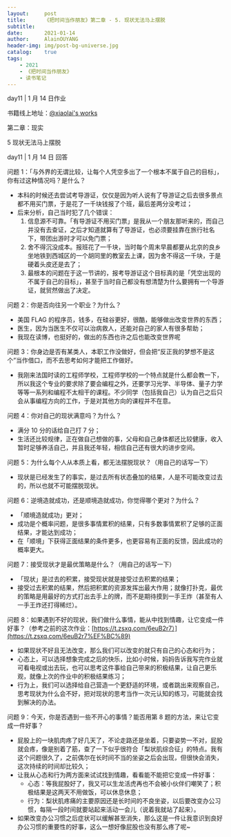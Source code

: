 ```yaml
---
layout:     post
title:      《把时间当作朋友》第二章 - 5. 现状无法马上摆脱
subtitle:   
date:       2021-01-14
author:     AlainOUYANG
header-img: img/post-bg-universe.jpg
catalog:    true
tags:
    - 2021
    - 《把时间当作朋友》
    - 读书笔记
---
```


<!-- # 《把时间当作朋友》第二章 - 5. 现状无法马上摆脱 -->

day11 \| 1 月 14 日作业

书籍线上地址：[@xiaolai's works](http://lixiaolai.com/#/befriending-time/)

第二章：现实

5 现状无法马上摆脱

day11 \| 1 月 14 日 回答

问题 1：「与外界的无谓比较，让每个人凭空多出了一个根本不属于自己的目标」，你有过这种情况吗？是什么？

- 本科的时候还去尝试考导游证，仅仅是因为听人说有了导游证之后去很多景点都不用买门票，于是花了一千块钱报了个班，最后差两分没考过；
- 后来分析，自己当时犯了几个错误：
    1. 信息源不可靠。「有导游证不用买门票」是我从一个朋友那听来的，而自己并没有去查证，之后才知道就算有了导游证，也必须要挂靠在旅行社名下，带团出游时才可以免门票；
    2. 舍不得沉没成本。报班花了一千块，当时每个周末早晨都要从北京的良乡坐地铁到西城区的一个胡同里的教室去上课，因为舍不得这一千块，于是硬着头皮还是去了；
    3. 最根本的问题在于这一节讲的，报考导游证这个目标真的是「凭空出现的不属于自己的目标」，甚至于当时自己都没有想清楚为什么要拥有一个导游证，就贸然做出了决定。

问题 2：你是否向往另一个职业？为什么？

- 美国 FLAG 的程序员，钱多，在硅谷更好，很酷，能够做出改变世界的东西；
- 医生，因为当医生不仅可以治病救人，还能对自己的家人有很多帮助；
- 我现在读博，也挺好的，做出的东西也许之后也能改变世界呢

问题 3：你身边是否有某类人，本职工作没做好，但会把“反正我的梦想不是这个”当作借口，而不去思考如何才能把工作做好。

- 我刚来法国时读的工程师学校，工程师学校的一个特点就是什么都会教一下，所以我这个专业的要求除了要会编程之外，还要学习光学、半导体、量子力学等等一系列和编程不太相干的课程。不少同学（包括我自己）认为自己之后只会从事编程方向的工作，于是对其他方向的课程并不在意。

问题 4：你对自己的现状满意吗？为什么？

- 满分 10 分的话给自己打 7 分；
- 生活还比较规律，正在做自己想做的事，父母和自己身体都还比较健康，收入暂时足够养活自己，并且我还年轻，相信自己还有很大的进步空间。

问题 5：为什么每个人从本质上看，都无法摆脱现状？（用自己的话写一下）

- 现状是已经发生了的事实，是过去所有状态叠加的结果，人是不可能改变过去的，所以也就不可能摆脱现状。

问题 6：逆境造就成功，还是顺境造就成功，你觉得哪个更对？为什么？

- 「顺境造就成功」更对；
- 成功是个概率问题，是很多事情累积的结果，只有多数事情累积了足够的正面结果，才能达到成功；
- 在「顺境」下获得正面结果的条件更多，也更容易有正面的反馈，因此成功的概率更大。

问题 7：接受现状才是最优策略是什么？（用自己的话写一下）

- 「现状」是过去的积累，接受现状就是接受过去积累的结果；
- 接受过去积累的结果，然后把积累的资源发挥出最大作用；就像打扑克，最优的策略是用最好的方式打出去手上的牌，而不是期待摸到一手王炸（甚至有人一手王炸还打得稀烂）。

问题 8：如果遇到不好的现状，我们做什么事情，能从中找到情趣，让它变成一件好事？（参考之前的这次作业：[https://t.zsxq.com/6euB2r7）](https://t.zsxq.com/6euB2r7%EF%BC%89)

- 如果现状不好且无法改变，那么我们可以改变的就只有自己的心态和行为；
- 心态上，可以选择想象完成之后的快乐，比如小时候，妈妈告诉我写完作业就可看电视或出去玩，也可以思考这件事给自己带来的积极结果，让自己更乐观，就像上次的作业中的积极结果练习；
- 行为上，我们可以选择给自己营造一个更舒适的环境，或者跳出来观察自己，思考现状为什么会不好，把对现状的思考当作一次元认知的练习，可能就会找到解决的办法。

问题 9：今天，你是否遇到一些不开心的事情？能否用第 8 题的方法，来让它变成一件好事？

- 屁股上的一块肌肉疼了好几天了，不论走路还是坐着，只要姿势一不对，屁股就会疼，像是别着了筋，查了一下似乎很符合「梨状肌综合征」的特点。我有这个问题很久了，之前偶尔在长时间不当的坐姿之后会出现，但很快会消失，这次持续的时间却比较久；
- 让我从心态和行为两方面来试试找到情趣，看看能不能把它变成一件好事：
  - 心态：等我屁股好了，我又可以生龙活虎再也不会被小伙伴们嘲笑了；积极结果是这两天不用做饭，可以休息休息；
  - 行为：梨状肌疼痛的主要原因还是长时间的不良坐姿，以后要改变办公习惯，每隔一段时间就要站起来活动一会儿（说着我就站了起来）。
- 如果改变办公习惯之后症状可以缓解甚至消失，那么这是一件让我意识到良好办公习惯的重要性的好事，这么一想好像屁股也没有那么疼了呢~
